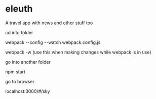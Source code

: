 # eleuth
A travel app with news and other stuff too

cd into folder

webpack --config --watch webpack.config.js

webpack -w (use this when making changes while webpack is in use)


go into another folder

npm start


go to browser

localhost:3000/#/sky
